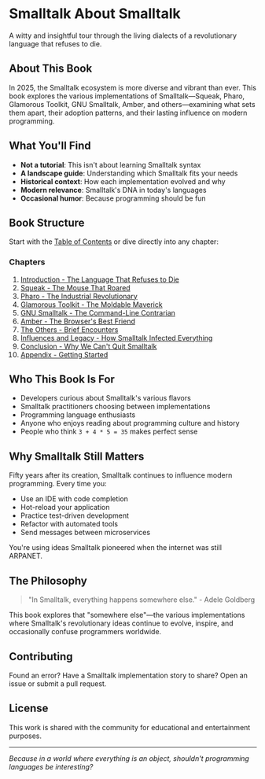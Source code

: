 # Smalltalk About Smalltalk

A witty and insightful tour through the living dialects of a revolutionary language that refuses to die.

## About This Book

In 2025, the Smalltalk ecosystem is more diverse and vibrant than ever. This book explores the various implementations of Smalltalk—Squeak, Pharo, Glamorous Toolkit, GNU Smalltalk, Amber, and others—examining what sets them apart, their adoption patterns, and their lasting influence on modern programming.

## What You'll Find

- **Not a tutorial**: This isn't about learning Smalltalk syntax
- **A landscape guide**: Understanding which Smalltalk fits your needs
- **Historical context**: How each implementation evolved and why
- **Modern relevance**: Smalltalk's DNA in today's languages
- **Occasional humor**: Because programming should be fun

## Book Structure

Start with the [Table of Contents](table-of-contents.md) or dive directly into any chapter:

### Chapters

1. [Introduction - The Language That Refuses to Die](chapters/01-introduction.md)
2. [Squeak - The Mouse That Roared](chapters/02-squeak.md)
3. [Pharo - The Industrial Revolutionary](chapters/03-pharo.md)
4. [Glamorous Toolkit - The Moldable Maverick](chapters/04-glamorous-toolkit.md)
5. [GNU Smalltalk - The Command-Line Contrarian](chapters/05-gnu-smalltalk.md)
6. [Amber - The Browser's Best Friend](chapters/06-amber.md)
7. [The Others - Brief Encounters](chapters/07-others.md)
8. [Influences and Legacy - How Smalltalk Infected Everything](chapters/08-influences.md)
9. [Conclusion - Why We Can't Quit Smalltalk](chapters/09-conclusion.md)
10. [Appendix - Getting Started](chapters/appendix.md)

## Who This Book Is For

- Developers curious about Smalltalk's various flavors
- Smalltalk practitioners choosing between implementations
- Programming language enthusiasts
- Anyone who enjoys reading about programming culture and history
- People who think `3 + 4 * 5 = 35` makes perfect sense

## Why Smalltalk Still Matters

Fifty years after its creation, Smalltalk continues to influence modern programming. Every time you:
- Use an IDE with code completion
- Hot-reload your application
- Practice test-driven development
- Refactor with automated tools
- Send messages between microservices

You're using ideas Smalltalk pioneered when the internet was still ARPANET.

## The Philosophy

> "In Smalltalk, everything happens somewhere else." - Adele Goldberg

This book explores that "somewhere else"—the various implementations where Smalltalk's revolutionary ideas continue to evolve, inspire, and occasionally confuse programmers worldwide.

## Contributing

Found an error? Have a Smalltalk implementation story to share? Open an issue or submit a pull request.

## License

This work is shared with the community for educational and entertainment purposes.

---

*Because in a world where everything is an object, shouldn't programming languages be interesting?*